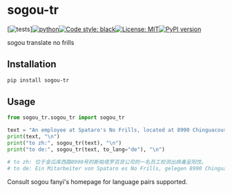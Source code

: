 # sogou-tr
<!--- sogou-tr-simple  sogou_tr  sogou_tr sogou_tr --->
[![tests](https://github.com/ffreemt/sogou-tr-simple/actions/workflows/routine-tests.yml/badge.svg)][![python](https://img.shields.io/static/v1?label=python+&message=3.7%2B&color=blue)](https://img.shields.io/static/v1?label=python+&message=3.7%2B&color=blue)[![Code style: black](https://img.shields.io/badge/code%20style-black-000000.svg)](https://github.com/psf/black)[![License: MIT](https://img.shields.io/badge/License-MIT-yellow.svg)](https://opensource.org/licenses/MIT)[![PyPI version](https://badge.fury.io/py/sogou_tr.svg)](https://badge.fury.io/py/sogou_tr)

sogou translate no frills

## Installation

```bash
pip install sogou-tr
```

## Usage

```python
from sogou_tr.sogou_tr import sogou_tr

text = "An employee at Spataro's No Frills, located at 8990 Chinguacousy Rd, has tested positive for the virus."
print(text, "\n")
print("to zh:", sogou_tr(text), "\n")
print("to de:", sogou_tr(text, to_lang="de"), "\n")

# to zh: 位于金瓜库西路8990号的斯帕塔罗百货公司的一名员工检测出病毒呈阳性。
# to de: Ein Mitarbeiter von Spataro es No Frills, gelegen 8990 Chinguacousy Rd, hat positiv auf das Virus getestet.
```

Consult sogou fanyi's homepage for language pairs supported.
